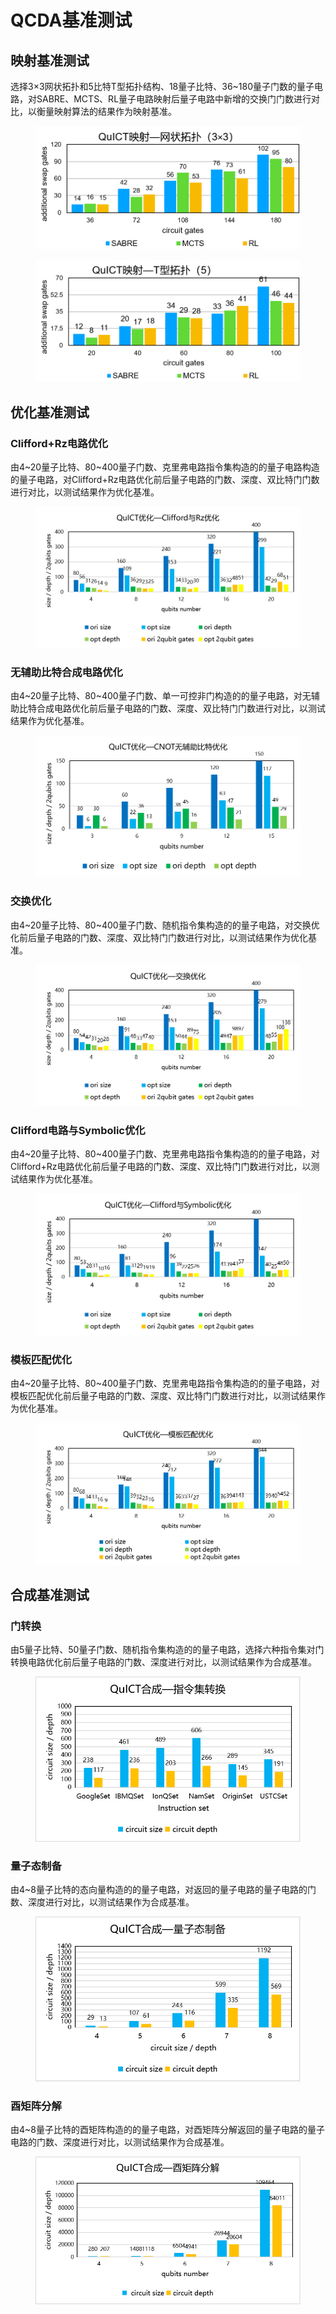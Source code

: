 # QCDA基准测试

## 映射基准测试

选择3×3网状拓扑和5比特T型拓扑结构、18量子比特、36~180量子门数的量子电路，对SABRE、MCTS、RL量子电路映射后量子电路中新增的交换门门数进行对比，以衡量映射算法的结果作为映射基准。
<figure markdown>

![qcda benchmark](../assets/images/QuICTbenchmark/qcda_benchmark/mapping_benchmark/QuICT_mapping_test_grid.png)

</figure>

<figure markdown>

![qcda benchmark](../assets/images/QuICTbenchmark/qcda_benchmark/mapping_benchmark/QuICT_mapping_test_T.png)

</figure>

## 优化基准测试

### Clifford+Rz电路优化

由4~20量子比特、80~400量子门数、克里弗电路指令集构造的的量子电路构造的量子电路，对Clifford+Rz电路优化前后量子电路的门数、深度、双比特门门数进行对比，以测试结果作为优化基准。

<figure markdown>

![qcda benchmark](../assets/images/QuICTbenchmark/qcda_benchmark/optimization_benchmark/QuICT%20Clifford_Rz_Optimization%20test.png)

</figure>

### 无辅助比特合成电路优化

由4~20量子比特、80~400量子门数、单一可控非门构造的的量子电路，对无辅助比特合成电路优化前后量子电路的门数、深度、双比特门门数进行对比，以测试结果作为优化基准。

<figure markdown>

![qcda benchmark](../assets/images/QuICTbenchmark/qcda_benchmark/optimization_benchmark/QuICT%20cnot_without_ancilla%20test.png)

</figure>

### 交换优化

由4~20量子比特、80~400量子门数、随机指令集构造的的量子电路，对交换优化前后量子电路的门数、深度、双比特门门数进行对比，以测试结果作为优化基准。

<figure markdown>

![qcda benchmark](../assets/images/QuICTbenchmark/qcda_benchmark/optimization_benchmark/QuICT%20Commutative_Optimization%20test.png)

</figure>

### Clifford电路与Symbolic优化

由4~20量子比特、80~400量子门数、克里弗电路指令集构造的的量子电路，对Clifford+Rz电路优化前后量子电路的门数、深度、双比特门门数进行对比，以测试结果作为优化基准。

<figure markdown>

![qcda benchmark](../assets/images/QuICTbenchmark/qcda_benchmark/optimization_benchmark/QuICT%20Symbolic_Clifford_Optimization%20test.png)

</figure>

### 模板匹配优化

由4~20量子比特、80~400量子门数、克里弗电路指令集构造的的量子电路，对模板匹配优化前后量子电路的门数、深度、双比特门门数进行对比，以测试结果作为优化基准。

<figure markdown>

![qcda benchmark](../assets/images/QuICTbenchmark/qcda_benchmark/optimization_benchmark/QuICT%20Template_Optimization%20test.png)

</figure>

## 合成基准测试

### 门转换

由5量子比特、50量子门数、随机指令集构造的的量子电路，选择六种指令集对门转换电路优化前后量子电路的门数、深度进行对比，以测试结果作为合成基准。

<figure markdown>

![qcda benchmark](../assets/images/QuICTbenchmark/qcda_benchmark/synthesis_benchmark/QuICT_gate_transform_test.png)

</figure>

### 量子态制备

由4~8量子比特的态向量构造的的量子电路，对返回的量子电路的量子电路的门数、深度进行对比，以测试结果作为合成基准。

<figure markdown>

![qcda benchmark](../assets/images/QuICTbenchmark/qcda_benchmark/synthesis_benchmark/QuICT_Quantum_state_preparation_test.png)

</figure>

### 酉矩阵分解

由4~8量子比特的酉矩阵构造的的量子电路，对酉矩阵分解返回的量子电路的量子电路的门数、深度进行对比，以测试结果作为合成基准。

<figure markdown>

![qcda benchmark](../assets/images/QuICTbenchmark/qcda_benchmark/synthesis_benchmark/QuICT_unitary_decomposition_test.png)

</figure>